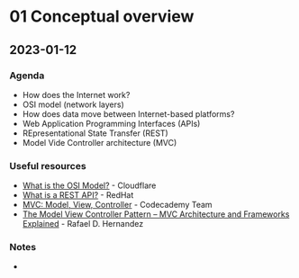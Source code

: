 # 01 Conceptual overview

## 2023-01-12

### Agenda

- How does the Internet work?
- OSI model (network layers)
- How does data move between Internet-based platforms?
- Web Application Programming Interfaces (APIs)
- REpresentational State Transfer (REST)
- Model Vide Controller architecture (MVC)

### Useful resources

- [What is the OSI Model?](https://www.cloudflare.com/learning/ddos/glossary/open-systems-interconnection-model-osi/) - Cloudflare
- [What is a REST API?](https://www.redhat.com/en/topics/api/what-is-a-rest-api) - RedHat
- [MVC: Model, View, Controller](https://www.codecademy.com/article/mvc) - Codecademy Team
- [The Model View Controller Pattern – MVC Architecture and Frameworks Explained](https://www.freecodecamp.org/news/the-model-view-controller-pattern-mvc-architecture-and-frameworks-explained/) - Rafael D. Hernandez

### Notes

- 
